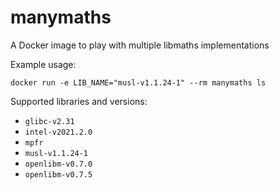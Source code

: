 # manymaths

A Docker image to play with multiple libmaths implementations

Example usage:
```
docker run -e LIB_NAME="musl-v1.1.24-1" --rm manymaths ls
```

Supported libraries and versions:
* `glibc-v2.31`
* `intel-v2021.2.0`
* `mpfr`
* `musl-v1.1.24-1`
* `openlibm-v0.7.0`
* `openlibm-v0.7.5`